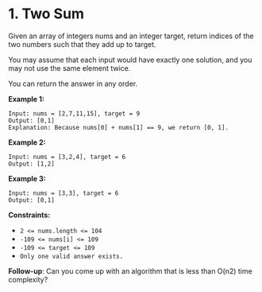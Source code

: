 # 1. Two Sum

Given an array of integers nums and an integer target, return indices of the two numbers such that they add up to target.

You may assume that each input would have exactly one solution, and you may not use the same element twice.

You can return the answer in any order.

__Example 1:__

    Input: nums = [2,7,11,15], target = 9
    Output: [0,1]
    Explanation: Because nums[0] + nums[1] == 9, we return [0, 1].

__Example 2:__

    Input: nums = [3,2,4], target = 6
    Output: [1,2]

__Example 3:__

    Input: nums = [3,3], target = 6
    Output: [0,1]

__Constraints:__

*   `2 <= nums.length <= 104`
*   `-109 <= nums[i] <= 109`
*   `-109 <= target <= 109`
*   `Only one valid answer exists.`

__Follow-up__: Can you come up with an algorithm that is less than O(n2) time complexity?
